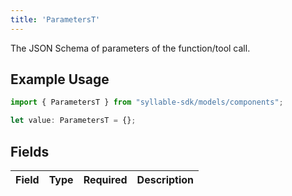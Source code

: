 ```yaml
---
title: 'ParametersT'
---
```


The JSON Schema of parameters of the function/tool call.

## Example Usage

```typescript
import { ParametersT } from "syllable-sdk/models/components";

let value: ParametersT = {};
```

## Fields

| Field       | Type        | Required    | Description |
| ----------- | ----------- | ----------- | ----------- |
